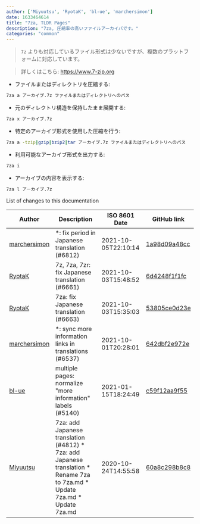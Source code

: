 ```yaml
---
author: ['Miyuutsu', 'RyotaK', 'bl-ue', 'marchersimon']
date: 1633464614
title: "7za, TLDR Pages"
description: "7za, 圧縮率の高いファイルアーカイバです。"
categories: "common"
---
```

> `7z` よりも対応しているファイル形式は少ないですが、複数のプラットフォームに対応しています。

> 詳しくはこちら: <https://www.7-zip.org>

- ファイルまたはディレクトリを圧縮する:

```bash
7za a アーカイブ.7z ファイルまたはディレクトリへのパス
```

- 元のディレクトリ構造を保持したまま展開する:

```bash
7za x アーカイブ.7z
```

- 特定のアーカイブ形式を使用した圧縮を行う:

```bash
7za a -tzip|gzip|bzip2|tar アーカイブ.7z ファイルまたはディレクトリへのパス
```

- 利用可能なアーカイブ形式を出力する:

```bash
7za i
```

- アーカイブの内容を表示する:

```bash
7za l アーカイブ.7z
```
List of changes to this documentation


Author | Description | ISO 8601 Date | GitHub link
------|-----|-----|-----
[marchersimon](mailto:50295997+marchersimon@users.noreply.github.com) | *: fix period in Japanese translation (#6812) | 2021-10-05T22:10:14 | [1a98d09a48cc](https://github.com/tldr-pages/tldr/commit/1a98d09a48ccebe878f44c0afe6f0f89e1ac3518)
[RyotaK](mailto:49341894+Ry0taK@users.noreply.github.com) | 7z, 7za, 7zr: fix Japanese translation (#6661) | 2021-10-03T15:48:52 | [6d4248f1f1fc](https://github.com/tldr-pages/tldr/commit/6d4248f1f1fcf5606a12fb1067eedba102f9a7c3)
[RyotaK](mailto:49341894+Ry0taK@users.noreply.github.com) | 7za: fix Japanese translation (#6663) | 2021-10-03T15:35:03 | [53805ce0d23e](https://github.com/tldr-pages/tldr/commit/53805ce0d23e02b187e9fd4522ea01490728d9cf)
[marchersimon](mailto:50295997+marchersimon@users.noreply.github.com) | *: sync more information links in translations (#6537) | 2021-10-01T20:28:01 | [642dbf2e972e](https://github.com/tldr-pages/tldr/commit/642dbf2e972e388fab8c84ba3b4685fb862b6454)
[bl-ue](mailto:54780737+bl-ue@users.noreply.github.com) | multiple pages: normalize "more information" labels (#5140) | 2021-01-15T18:24:49 | [c59f12aa9f55](https://github.com/tldr-pages/tldr/commit/c59f12aa9f55d85612ba22e4da86db293ff76977)
[Miyuutsu](mailto:Miyuu@miyuu.pw) | 7za: add Japanese translation (#4812) * 7za: add Japanese translation * Rename 7za to 7za.md * Update 7za.md * Update 7za.md | 2020-10-24T14:55:58 | [60a8c298b8c8](https://github.com/tldr-pages/tldr/commit/60a8c298b8c8d3717f8c2f51fd25b6122bf03562)

